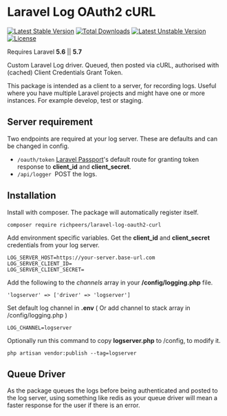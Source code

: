 # Laravel Log OAuth2 cURL

[![Latest Stable Version](https://poser.pugx.org/richpeers/laravel-log-oauth2-curl/v/stable)](https://packagist.org/packages/richpeers/laravel-log-oauth2-curl)
[![Total Downloads](https://poser.pugx.org/richpeers/laravel-log-oauth2-curl/downloads)](https://packagist.org/packages/richpeers/laravel-log-oauth2-curl)
[![Latest Unstable Version](https://poser.pugx.org/richpeers/laravel-log-oauth2-curl/v/unstable)](https://packagist.org/packages/richpeers/laravel-log-oauth2-curl)
[![License](https://poser.pugx.org/richpeers/laravel-log-oauth2-curl/license)](https://packagist.org/packages/richpeers/laravel-log-oauth2-curl)

Requires Laravel **5.6** || **5.7**

Custom Laravel Log driver. Queued, then posted via cURL, authorised with (cached) Client Credentials Grant Token.

This package is intended as a client to a server, for recording logs. Useful where you have multiple Laravel projects and might have one or more instances. For example develop, test or staging.

## Server requirement

Two endpoints are required at your log server. These are defaults and can be changed in config.
- `/oauth/token`  [Laravel Passport](https://laravel.com/docs/5.7/passport)'s default route for granting token response to **client_id** and **client_secret**.
- `/api/logger`&nbsp; POST the logs.

## Installation
Install with composer. The package will automatically register itself.
```
composer require richpeers/laravel-log-oauth2-curl
```

Add environment specific variables. Get the **client_id** and **client_secret** credentials from your log server.
```
LOG_SERVER_HOST=https://your-server.base-url.com
LOG_SERVER_CLIENT_ID=
LOG_SERVER_CLIENT_SECRET=
```

Add the following to the *channels* array in your **/config/logging.php** file.
```
'logserver' => ['driver' => 'logserver']
```

Set default log channel in **.env** ( Or add channel to stack array in /config/logging.php )
```
LOG_CHANNEL=logserver
```

Optionally run this command to copy **logserver.php** to /config, to modify it.
```
php artisan vendor:publish --tag=logserver
```

## Queue Driver
As the package queues the logs before being authenticated and posted to the log server, using something like redis as your queue driver will mean a faster response for the user if there is an error.
